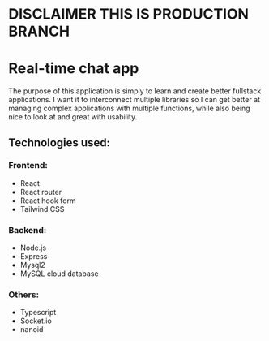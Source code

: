 # DISCLAIMER THIS IS PRODUCTION BRANCH
# Real-time chat app

The purpose of this application is simply to learn and create better fullstack applications.
I want it to interconnect multiple libraries so I can get better at managing complex applications with multiple functions,
while also being nice to look at and great with usability.

## Technologies used:

### Frontend:

- React
- React router
- React hook form
- Tailwind CSS

### Backend:

- Node.js
- Express
- Mysql2
- MySQL cloud database

### Others:

- Typescript
- Socket.io
- nanoid
